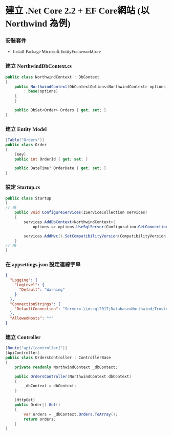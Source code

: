 <font face="微軟正黑體">

# 建立 .Net Core 2.2 + EF Core網站 (以 Northwind 為例)
 
### 安裝套件
- Install-Package Microsoft.EntityFrameworkCore


### 建立 NorthwindDbContext.cs

```csharp
public class NorthwindContext : DbContext
{
    public NorthwindContext(DbContextOptions<NorthwindContext> options)
        : base(options)
    {
    }

    public DbSet<Order> Orders { get; set; }
}
```

### 建立 Entity Model

```csharp
[Table("Orders")]
public class Order
{
    [Key]
    public int OrderId { get; set; }

    public DateTime? OrderDate { get; set; }
}
```

### 設定 Startup.cs

```csharp
public class Startup
{
// 略
    public void ConfigureServices(IServiceCollection services)
    {
        services.AddDbContext<NorthwindContext>(
            options => options.UseSqlServer(Configuration.GetConnectionString("DefaultConnection")));

        services.AddMvc().SetCompatibilityVersion(CompatibilityVersion.Version_2_2);
    }
// 略
}
```

### 在 appsettings.json 設定連線字串 

```json
{
  "Logging": {
    "LogLevel": {
      "Default": "Warning"
    }
  },
  "ConnectionStrings": {
    "DefaultConnection": "Server=.\\mssql2017;Database=Northwind;Trusted_Connection=True;MultipleActiveResultSets=true"
  },
  "AllowedHosts": "*"
}
```

### 建立 Controller

```csharp
[Route("api/[controller]")]
[ApiController]
public class OrdersController : ControllerBase
{
    private readonly NorthwindContext _dbContext;

    public OrdersController(NorthwindContext dbContext)
    {
        _dbContext = dbContext;
    }

    [HttpGet]
    public Order[] Get()
    {
        var orders = _dbContext.Orders.ToArray();
        return orders;
    }
}
```

</font>